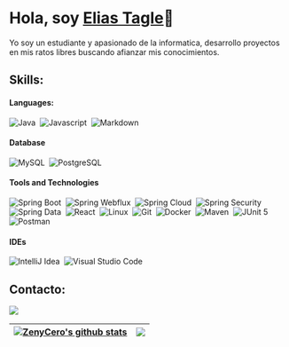 # Hola, soy [Elias Tagle](https://www.linkedin.com/in/elias-jafet-tagle-zevallos-35347a187/)👋

Yo soy un estudiante y apasionado de la informatica, desarrollo proyectos en mis ratos libres buscando afianzar mis conocimientos.

## Skills:

#### Languages:

![Java](https://img.shields.io/badge/Java-ED8B00?style=for-the-badge&logo=java&logoColor=white)&nbsp;
![Javascript](https://img.shields.io/badge/Javascript-FCC624?style=for-the-badge&logo=javascript&logoColor=white)&nbsp;
![Markdown](https://img.shields.io/badge/markdown-%23000000.svg?style=for-the-badge&logo=markdown&logoColor=white)

#### Database

![MySQL](https://img.shields.io/badge/MySQL-00000F?style=for-the-badge&logo=mysql&logoColor=white)&nbsp;
![PostgreSQL](https://img.shields.io/badge/PostgreSQL-316192?style=for-the-badge&logo=postgresql&logoColor=white)&nbsp;

#### Tools and Technologies

![Spring Boot](https://img.shields.io/badge/Spring_Boot-008f39?style=for-the-badge&logo=spring&logoColor=white)&nbsp;
![Spring Webflux](https://img.shields.io/badge/Spring_Web_-Webflux-008f39?style=for-the-badge&logo=spring&logoColor=white)&nbsp;
![Spring Cloud](https://img.shields.io/badge/Spring_Cloud-3756AB?style=for-the-badge&logo=spring&logoColor=white)&nbsp;
![Spring Security](https://img.shields.io/badge/Spring_Security-4776AB?style=for-the-badge&logo=spring&logoColor=white)&nbsp;
![Spring Data](https://img.shields.io/badge/Spring_Data-9776AB?style=for-the-badge&logo=spring&logoColor=white)&nbsp;
![React](https://img.shields.io/badge/React-3756AB?style=for-the-badge&logo=react&logoColor=white)&nbsp;
![Linux](https://img.shields.io/badge/Linux-FCC624?style=for-the-badge&logo=linux&logoColor=black)&nbsp;
![Git](https://img.shields.io/badge/GIT-E44C30?style=for-the-badge&logo=git&logoColor=white)&nbsp;
![Docker](https://img.shields.io/badge/Docker-4776AB?style=for-the-badge&logo=docker&logoColor=white)&nbsp;
![Maven](https://img.shields.io/badge/Maven-9776AB?style=for-the-badge&logo=maven&logoColor=white)&nbsp;
![JUnit 5](https://img.shields.io/badge/JUnit_5-008f39?style=for-the-badge&logo=junit5&logoColor=white)&nbsp;
![Postman](https://img.shields.io/badge/Postman-FFA500?style=for-the-badge&logo=postman&logoColor=white)&nbsp;

#### IDEs

![IntelliJ Idea](https://img.shields.io/badge/IntelliJ_Idea-FE7A16.svg?style=for-the-badge&logo=IntelliJ_idea&logoColor=white)&nbsp;
![Visual Studio Code](https://img.shields.io/badge/Visual%20Studio%20Code-0078d7.svg?style=for-the-badge&logo=visual-studio-code&logoColor=white)&nbsp;


## Contacto:

<p align = "center">

[<img src="https://img.shields.io/badge/linkedin-%2312100E.svg?&style=for-the-badge&logo=linkedin&logoColor=white&color=black" />](https://www.linkedin.com/in/elias-jafet-tagle-zevallos-35347a187/)
</p>

| <a href="https://github.com/ZenyCero/github-readme-stats"><img align="center" src="https://github-readme-stats.vercel.app/api?username=ZenyCero&show_icons=true&include_all_commits=true&theme=buefy&hide_border=true" alt="ZenyCero's github stats" /></a> | <a href="https://github.com/ZenyCero/github-readme-stats"><img align="center" src="https://github-readme-stats.vercel.app/api/top-langs/?username=ZenyCero&layout=compact&theme=buefy&hide_border=true" /></a> |
| ------------- | ------------- |


